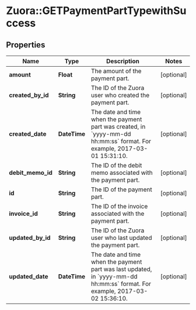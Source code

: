 # Zuora::GETPaymentPartTypewithSuccess

## Properties
Name | Type | Description | Notes
------------ | ------------- | ------------- | -------------
**amount** | **Float** | The amount of the payment part.  | [optional] 
**created_by_id** | **String** | The ID of the Zuora user who created the payment part.  | [optional] 
**created_date** | **DateTime** | The date and time when the payment part was created, in &#x60;yyyy-mm-dd hh:mm:ss&#x60; format. For example, 2017-03-01 15:31:10.  | [optional] 
**debit_memo_id** | **String** | The ID of the debit memo associated with the payment part.  | [optional] 
**id** | **String** | The ID of the payment part.  | [optional] 
**invoice_id** | **String** | The ID of the invoice associated with the payment part.  | [optional] 
**updated_by_id** | **String** | The ID of the Zuora user who last updated the payment part.  | [optional] 
**updated_date** | **DateTime** | The date and time when the payment part was last updated, in &#x60;yyyy-mm-dd hh:mm:ss&#x60; format. For example, 2017-03-02 15:36:10.  | [optional] 


